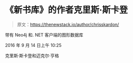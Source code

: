 # 《新书库》的作者克里斯·斯卡登

> 原文：<https://thenewstack.io/author/chrisskardon/>

带有 Neo4j 和. NET 客户端的图形数据库

2016 年 9 月 14 日上午 10:25

克里斯·斯卡登和迈克尔·亨格